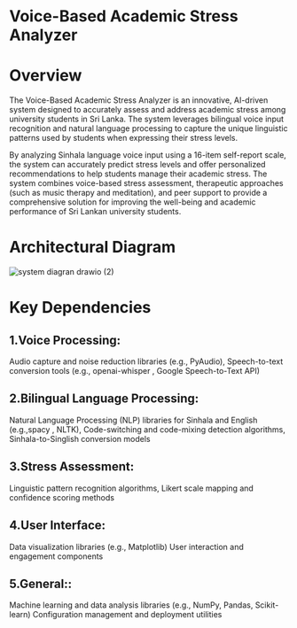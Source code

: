 # Voice-Based Academic Stress Analyzer

# Overview

The Voice-Based Academic Stress Analyzer is an innovative, AI-driven system designed to accurately assess and address academic stress among university students in Sri Lanka. The system leverages bilingual voice input recognition and natural language processing to capture the unique linguistic patterns used by students when expressing their stress levels.

By analyzing Sinhala language voice input using a 16-item self-report scale, the system can accurately predict stress levels and offer personalized recommendations to help students manage their academic stress. The system combines voice-based stress assessment, therapeutic approaches (such as music therapy and meditation), and peer support to provide a comprehensive solution for improving the well-being and academic performance of Sri Lankan university students.

# Architectural Diagram

![system diagran drawio (2)](https://github.com/user-attachments/assets/4a99b0ba-e5d5-47ca-a7a5-7316776114e0)

# Key Dependencies

## 1.Voice Processing:

Audio capture and noise reduction libraries (e.g., PyAudio),
Speech-to-text conversion tools (e.g., openai-whisper , Google Speech-to-Text API)

## 2.Bilingual Language Processing:

Natural Language Processing (NLP) libraries for Sinhala and English (e.g.,spacy , NLTK),
Code-switching and code-mixing detection algorithms,
Sinhala-to-Singlish conversion models

## 3.Stress Assessment:

Linguistic pattern recognition algorithms,
Likert scale mapping and confidence scoring methods
  
## 4.User Interface:

Data visualization libraries (e.g., Matplotlib)
User interaction and engagement components

## 5.General::

Machine learning and data analysis libraries (e.g., NumPy, Pandas, Scikit-learn)
Configuration management and deployment utilities
